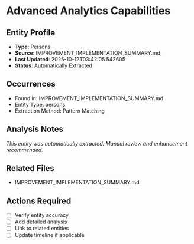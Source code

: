 # Advanced Analytics Capabilities

## Entity Profile
- **Type**: Persons
- **Source**: IMPROVEMENT_IMPLEMENTATION_SUMMARY.md
- **Last Updated**: 2025-10-12T03:42:05.543605
- **Status**: Automatically Extracted

## Occurrences
- Found in: IMPROVEMENT_IMPLEMENTATION_SUMMARY.md
- Entity Type: persons
- Extraction Method: Pattern Matching

## Analysis Notes
*This entity was automatically extracted. Manual review and enhancement recommended.*

## Related Files
- IMPROVEMENT_IMPLEMENTATION_SUMMARY.md

## Actions Required
- [ ] Verify entity accuracy
- [ ] Add detailed analysis
- [ ] Link to related entities
- [ ] Update timeline if applicable

